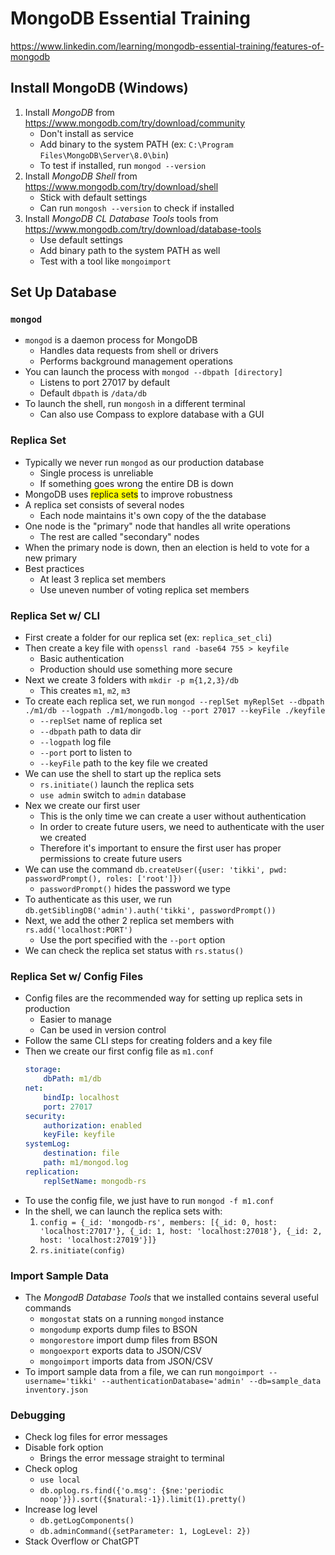# MongoDB Essential Training
https://www.linkedin.com/learning/mongodb-essential-training/features-of-mongodb

## Install MongoDB (Windows)
1. Install *MongoDB* from https://www.mongodb.com/try/download/community
    - Don't install as service
    - Add binary to the system PATH (ex: `C:\Program Files\MongoDB\Server\8.0\bin`)
    - To test if installed, run `mongod --version`
2. Install *MongoDB Shell* from https://www.mongodb.com/try/download/shell
    - Stick with default settings
    - Can run `mongosh --version` to check if installed
3. Install *MongoDB CL Database Tools* tools from https://www.mongodb.com/try/download/database-tools
    - Use default settings
    - Add binary path to the system PATH as well
    - Test with a tool like `mongoimport`

## Set Up Database
### `mongod`
- `mongod` is a daemon process for MongoDB
    - Handles data requests from shell or drivers
    - Performs background management operations
- You can launch the process with `mongod --dbpath [directory]`
    - Listens to port 27017 by default
    - Default `dbpath` is `/data/db`
- To launch the shell, run `mongosh` in a different terminal
    - Can also use Compass to explore database with a GUI

### Replica Set
- Typically we never run `mongod` as our production database
    - Single process is unreliable
    - If something goes wrong the entire DB is down
- MongoDB uses <span style="background-color: yellow">replica sets</span> to improve robustness
- A replica set consists of several nodes
    - Each node maintains it's own copy of the the database
- One node is the "primary" node that handles all write operations
    - The rest are called "secondary" nodes
- When the primary node is down, then an election is held to vote for a new primary
- Best practices
    - At least 3 replica set members
    - Use uneven number of voting replica set members

### Replica Set w/ CLI
- First create a folder for our replica set (ex: `replica_set_cli`)
- Then create a key file with `openssl rand -base64 755 > keyfile`
    - Basic authentication
    - Production should use something more secure
- Next we create 3 folders with `mkdir -p m{1,2,3}/db`
    - This creates `m1`, `m2`, `m3`
- To create each replica set, we run `mongod --replSet myReplSet --dbpath ./m1/db --logpath ./m1/mongodb.log --port 27017 --keyFile ./keyfile`
    - `--replSet` name of replica set
    - `--dbpath` path to data dir
    - `--logpath` log file
    - `--port` port to listen to
    - `--keyFile` path to the key file we created
- We can use the shell to start up the replica sets
    - `rs.initiate()` launch the replica sets
    - `use admin` switch to `admin` database
- Nex we create our first user
    - This is the only time we can create a user without authentication
    - In order to create future users, we need to authenticate with the user we created
    - Therefore it's important to ensure the first user has proper permissions to create future users
- We can use the command `db.createUser({user: 'tikki', pwd: passwordPrompt(), roles: ['root']})`
    - `passwordPrompt()` hides the password we type
- To authenticate as this user, we run `db.getSiblingDB('admin').auth('tikki', passwordPrompt())`
- Next, we add the other 2 replica set members with `rs.add('localhost:PORT')`
    - Use the port specified with the `--port` option
- We can check the replica set status with `rs.status()`

### Replica Set w/ Config Files
- Config files are the recommended way for setting up replica sets in production
    - Easier to manage
    - Can be used in version control
- Follow the same CLI steps for creating folders and a key file
- Then we create our first config file as `m1.conf`
    ```yaml
    storage:
        dbPath: m1/db
    net:
        bindIp: localhost
        port: 27017
    security:
        authorization: enabled
        keyFile: keyfile
    systemLog:
        destination: file
        path: m1/mongod.log
    replication:
        replSetName: mongodb-rs
    ```
- To use the config file, we just have to run `mongod -f m1.conf`
- In the shell, we can launch the replica sets with:
    1. `config = {_id: 'mongodb-rs', members: [{_id: 0, host: 'localhost:27017'}, {_id: 1, host: 'localhost:27018'}, {_id: 2, host: 'localhost:27019'}]}`
    2. `rs.initiate(config)`

### Import Sample Data
- The *MongodB Database Tools* that we installed contains several useful commands
    - `mongostat` stats on a running `mongod` instance
    - `mongodump` exports dump files to BSON
    - `mongorestore` import dump files from BSON
    - `mongoexport` exports data to JSON/CSV
    - `mongoimport` imports data from JSON/CSV
- To import sample data from a file, we can run `mongoimport --username='tikki' --authenticationDatabase='admin' --db=sample_data inventory.json`

### Debugging
- Check log files for error messages
- Disable fork option
    - Brings the error message straight to terminal
- Check oplog
    - `use local`
    - `db.oplog.rs.find({'o.msg': {$ne:'periodic noop'}}).sort({$natural:-1}).limit(1).pretty()`
- Increase log level
    - `db.getLogComponents()`
    - `db.adminCommand({setParameter: 1, LogLevel: 2})`
- Stack Overflow or ChatGPT
